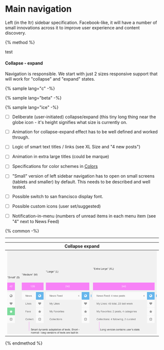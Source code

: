 # Main navigation

Left (in the ltr) sidebar specification. Facebook-like, it will have a number of small innovations across it to improve user experience and content discovery. 

{% method %} 

test

#### Collapse - expand

Navigation is responsible. We start with just 2 sizes responsive support that will work for "collapse" and "expand" states.

{% sample lang="c" -%}

{% sample lang="beta" -%}

{% sample lang="ice" -%}

* [ ] Deliberate (user-initiated) collapse/expand (this tiny long thing near the globe icon - it's height signifies what size is currently on.
* [ ] Animation for collapse-expand effect has to be well defined and worked through. 
* [ ] Logic of smart text titles / links (see XL Size and "4 new posts")
* [ ] Animation in extra large titles (could be marque)
* [ ] Specifications for color schemes in [Colors](/colors.md)
* [ ] "Small" version of left sidebar navigation has to open on small screens (tablets and smaller) by default. This needs to be described and well tested.
* [ ] Possible switch to san francisco display font.
* [ ] Possible custom icons (user set/suggested)
* [ ] Notification-in-menu (numbers of unread items in each menu item (see "4" next to News Feed)


{% common -%}


----
| Collapse expand |
| ------------- |
| [![](/assets/Collapse-expand.png)](https://drive.google.com/a/lokieducation.org/file/d/0B-3RQRY3AlLUbmlHVlR1dzRKdWM/view?usp=sharing) |

{% endmethod %}
